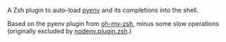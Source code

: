 A Zsh plugin to auto-load [pyenv](https://github.com/pyenv/pyenv) and its completions into the shell.

Based on the pyenv plugin from [oh-my-zsh](https://github.com/robbyrussell/oh-my-zsh), minus some slow operations (originally excluded by [nodenv.plugin.zsh](https://github.com/jsahlen/nodenv.plugin.zsh).)

